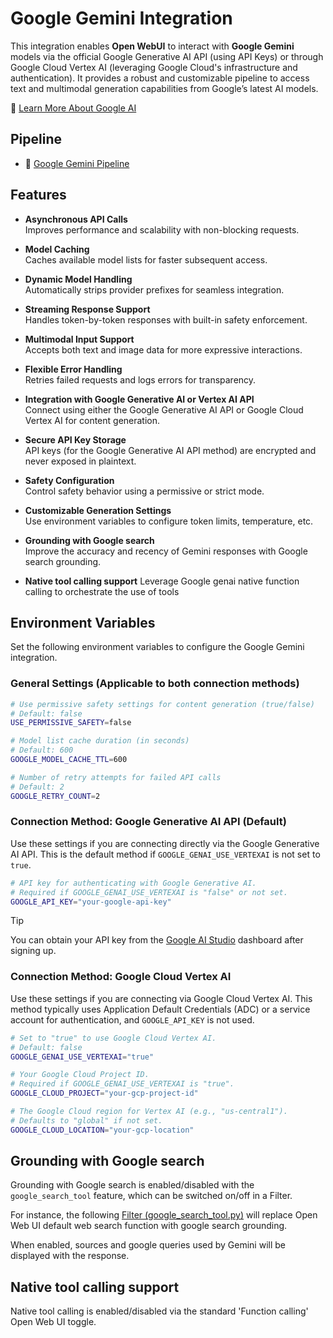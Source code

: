# Google Gemini Integration

This integration enables **Open WebUI** to interact with **Google Gemini** models via the official Google Generative AI API (using API Keys) or through Google Cloud Vertex AI (leveraging Google Cloud's infrastructure and authentication). It provides a robust and customizable pipeline to access text and multimodal generation capabilities from Google’s latest AI models.

🔗 [Learn More About Google AI](https://own.dev/ai-google-dev)

## Pipeline

- 🧩 [Google Gemini Pipeline](https://own.dev/github-owndev-open-webui-functions-google-gemini)

## Features

- **Asynchronous API Calls**  
  Improves performance and scalability with non-blocking requests.

- **Model Caching**  
  Caches available model lists for faster subsequent access.

- **Dynamic Model Handling**  
  Automatically strips provider prefixes for seamless integration.

- **Streaming Response Support**  
  Handles token-by-token responses with built-in safety enforcement.

- **Multimodal Input Support**  
  Accepts both text and image data for more expressive interactions.

- **Flexible Error Handling**  
  Retries failed requests and logs errors for transparency.

- **Integration with Google Generative AI or Vertex AI API**  
  Connect using either the Google Generative AI API or Google Cloud Vertex AI for content generation.

- **Secure API Key Storage**  
  API keys (for the Google Generative AI API method) are encrypted and never exposed in plaintext.

- **Safety Configuration**  
  Control safety behavior using a permissive or strict mode.

- **Customizable Generation Settings**  
  Use environment variables to configure token limits, temperature, etc.

- **Grounding with Google search**  
  Improve the accuracy and recency of Gemini responses with Google search grounding.

- **Native tool calling support**
  Leverage Google genai native function calling to orchestrate the use of tools

## Environment Variables

Set the following environment variables to configure the Google Gemini integration.

### General Settings (Applicable to both connection methods)

```bash
# Use permissive safety settings for content generation (true/false)
# Default: false
USE_PERMISSIVE_SAFETY=false

# Model list cache duration (in seconds)
# Default: 600
GOOGLE_MODEL_CACHE_TTL=600

# Number of retry attempts for failed API calls
# Default: 2
GOOGLE_RETRY_COUNT=2
```

### Connection Method: Google Generative AI API (Default)

Use these settings if you are connecting directly via the Google Generative AI API. This is the default method if `GOOGLE_GENAI_USE_VERTEXAI` is not set to `true`.

```bash
# API key for authenticating with Google Generative AI.
# Required if GOOGLE_GENAI_USE_VERTEXAI is "false" or not set.
GOOGLE_API_KEY="your-google-api-key"
```

> [!TIP]
> You can obtain your API key from the [Google AI Studio](https://own.dev/aistudio-google-com) dashboard after signing up.

### Connection Method: Google Cloud Vertex AI

Use these settings if you are connecting via Google Cloud Vertex AI. This method typically uses Application Default Credentials (ADC) or a service account for authentication, and `GOOGLE_API_KEY` is not used.

```bash
# Set to "true" to use Google Cloud Vertex AI.
# Default: false
GOOGLE_GENAI_USE_VERTEXAI="true"

# Your Google Cloud Project ID.
# Required if GOOGLE_GENAI_USE_VERTEXAI is "true".
GOOGLE_CLOUD_PROJECT="your-gcp-project-id"

# The Google Cloud region for Vertex AI (e.g., "us-central1").
# Defaults to "global" if not set.
GOOGLE_CLOUD_LOCATION="your-gcp-location"
```

## Grounding with Google search

Grounding with Google search is enabled/disabled with the `google_search_tool` feature, which can be switched on/off in a Filter.

For instance, the following [Filter (google_search_tool.py)](../filters/google_search_tool.py) will replace Open Web UI default web search function with google search grounding.

When enabled, sources and google queries used by Gemini will be displayed with the response.

## Native tool calling support

Native tool calling is enabled/disabled via the standard 'Function calling' Open Web UI toggle.